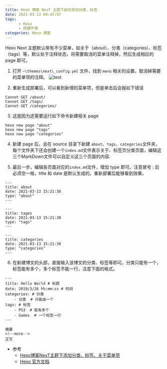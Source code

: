 ```yaml
---
title: Hexo 博客 NexT 主题下如何添加分类、标签
date: 2021-03-13 09:47:57
tags: 
      - Hexo
      - 搭建环境
categories: Hexo 博客
---
```


Hexo Next 主题默认带有不少菜单，如关于（about）、分类（categories）、标签（tags）等，默认处于注释状态，将需要取消的菜单注释掉，然后生成相应的 page 即可。

<!--more-->

1. 打开 `~\themes\next\_config.yml` 文件，找到 `menu` 相关的设置，取消掉需要的菜单项的注释。
![test](hexo_next_menu.png)

2. 重新生成部署后，可以看到新增的菜单项，但是单击后会报如下错误
```
Cannot GET /about/
Cannot GET /tags/
Cannot GET /categories/
```

3. 这是因为还需要运行如下命令新建相关 page
```
hexo new page "about"
hexo new page "tags"
hexo new page "categories"
```
4. 新建 page 后，会在 source 目录下新建 `about`、`tags`、`categories`文件夹，每个文件夹下还会创建一个`index.md`文件表示关于、标签页分类页面，编辑这三个MarkDown文件可以自定义这三个页面的内容.

5. 最后一步，编辑各页面对应的`index.md`文件，增加 type 即可。注意冒号 : 后必须空一格，title 和 date 是默认生成的。重新部署后能够看到效果。
```
---
title: about
date: 2021-03-13 15:21:30
type: "about"
---
 
---
title: tages
date: 2021-03-13 15:21:30
type: "tags"
---
 
---
title: categories
date: 2021-03-13 15:21:30
type: "categories"
---
```
6. 在新建博文的头部，直接输入该博文的分类、标签等即可。分类只能有一个，标签能有多个，多个标签不能一行，注意下面的格式。
```
---
title: Hello World # 标题
date: 2019/3/26 hh:mm:ss # 时间
categories: # 分类
	- 分类  # 只能由一个
tags: # 标签
	- PS3  # 能有多个
	- Games  # 一个标签一行
---

摘要
<!--more-->
正文
```

- 参考
  - [Hexo博客NexT主题下添加分类、标签、关于菜单项](https://blog.csdn.net/mqdxiaoxiao/article/details/93644533)
  - [Hexo 官方文档](https://hexo.io/zh-cn/docs/front-matter)